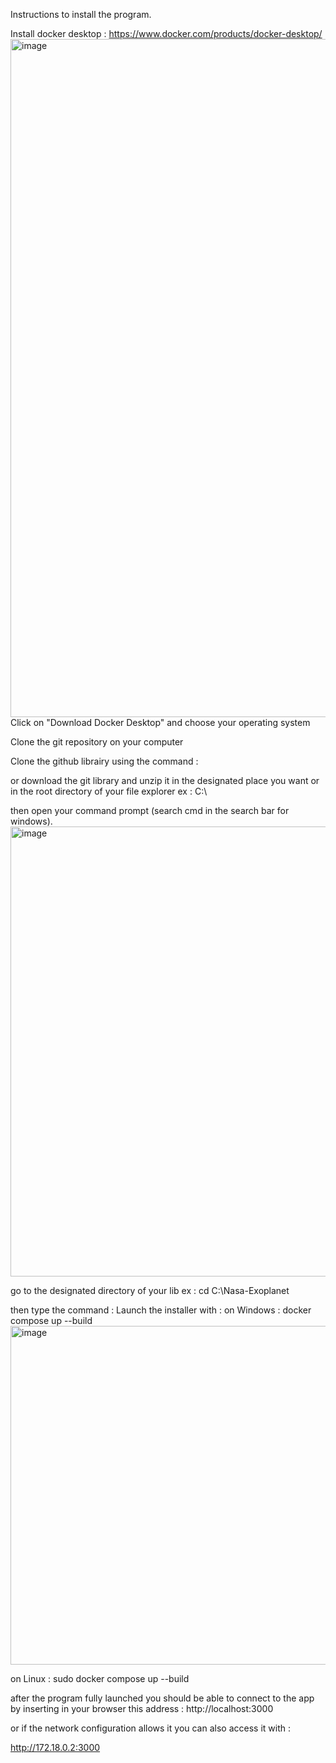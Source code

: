 Instructions to install the program.

Install docker desktop :
https://www.docker.com/products/docker-desktop/
<img width="2467" height="1085" alt="image" src="https://github.com/user-attachments/assets/617210e2-ae7b-4319-8a23-b080aa27cdf3" />
Click on "Download Docker Desktop" and choose your operating system

Clone the git repository on your computer

Clone the github librairy using the command :

or download the git library and unzip it in the designated place you want or in the root directory of your file explorer ex :
  C:\

then open your command prompt (search cmd in the search bar for windows).
<img width="987" height="720" alt="image" src="https://github.com/user-attachments/assets/bed34495-3864-405e-a640-0d325936fb51" />


go to the designated directory of your lib ex :
  cd C:\Nasa-Exoplanet

then type the command :
Launch the installer with :
on Windows :
  docker compose up --build
<img width="2326" height="542" alt="image" src="https://github.com/user-attachments/assets/8e596af6-17f1-4d9d-8eed-f54de7004c69" />

on Linux :
  sudo docker compose up --build


after the program fully launched you should be able to connect to the app by inserting in your browser this address :
  http://localhost:3000

  or if the network configuration allows it you can also access it with :

  http://172.18.0.2:3000
  

